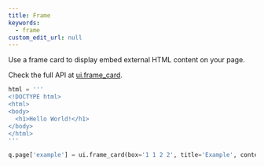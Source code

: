 ```yaml
---
title: Frame
keywords:
  - frame
custom_edit_url: null
---
```


Use a frame card to display embed external HTML content on your page.

Check the full API at [ui.frame_card](/docs/api/ui#frame_card).

```py
html = '''
<!DOCTYPE html>
<html>
<body>
  <h1>Hello World!</h1>
</body>
</html>
'''

q.page['example'] = ui.frame_card(box='1 1 2 2', title='Example', content=html)
```
